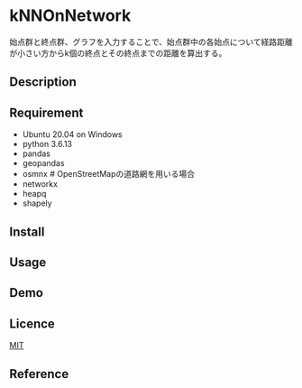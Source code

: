 kNNOnNetwork
===

始点群と終点群、グラフを入力することで、始点群中の各始点について経路距離が小さい方からk個の終点とその終点までの距離を算出する。

## Description

## Requirement
- Ubuntu 20.04 on Windows
- python 3.6.13
- pandas
- geopandas
- osmnx  # OpenStreetMapの道路網を用いる場合
- networkx
- heapq
- shapely

## Install

## Usage

## Demo

## Licence

[MIT]()

## Reference


